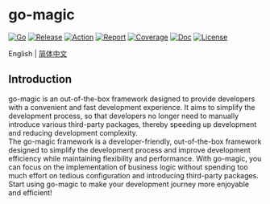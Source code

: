 # go-magic

[![Go](https://img.shields.io/badge/Go->=1.18-green)](https://go.dev)
[![Release](https://img.shields.io/github/v/release/jefferyjob/go-magic.svg)](https://github.com/jefferyjob/go-magic/releases)
[![Action](https://github.com/jefferyjob/go-magic/workflows/Go/badge.svg?branch=main)](https://github.com/jefferyjob/go-magic/actions)
[![Report](https://goreportcard.com/badge/github.com/jefferyjob/go-magic)](https://goreportcard.com/report/github.com/jefferyjob/go-magic)
[![Coverage](https://codecov.io/gh/jefferyjob/go-magic/branch/main/graph/badge.svg)](https://codecov.io/gh/jefferyjob/go-magic)
[![Doc](https://img.shields.io/badge/go.dev-reference-brightgreen?logo=go&logoColor=white&style=flat)](https://pkg.go.dev/github.com/jefferyjob/go-magic)
[![License](https://img.shields.io/github/license/jefferyjob/go-magic)](https://github.com/jefferyjob/go-magic/blob/main/LICENSE)

English | [简体中文](README.cn.md)

## Introduction
go-magic is an out-of-the-box framework designed to provide developers with a convenient and fast development experience. It aims to simplify the development process, so that developers no longer need to manually introduce various third-party packages, thereby speeding up development and reducing development complexity.  
The go-magic framework is a developer-friendly, out-of-the-box framework designed to simplify the development process and improve development efficiency while maintaining flexibility and performance. With go-magic, you can focus on the implementation of business logic without spending too much effort on tedious configuration and introducing third-party packages. Start using go-magic to make your development journey more enjoyable and efficient!